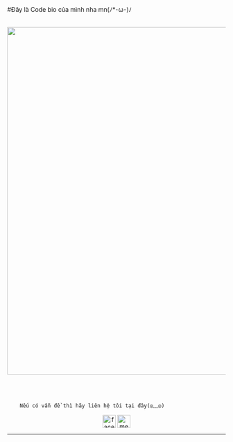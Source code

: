 #Đây là Code bio của mình nha mn(ﾉ*･ω･)ﾉ
<br>
<br>
<p align="center">
  <img src="https://data.whicdn.com/images/183066439/original.gif" width="800">
</p>
<br>
<br>

        Nếu có vẫn đề thì hãy liên hệ tôi tại đây(◎﹏◎)
<p align="center">
  <a href="https://facebook.com/katsuu.12" target="_blank"><img align="center" src="https://cdn.jsdelivr.net/npm/simple-icons@3.0.1/icons/facebook.svg" alt="facebook" height="30" width="30" /></a>
  <a href="https://messenger.com/t/katsuu.12" target="_blank"><img align="center" src="https://cdn.jsdelivr.net/npm/simple-icons@3.0.1/icons/messenger.svg" alt="messenger" height="30" width="30" /></a>
</p>

----------------------------------
